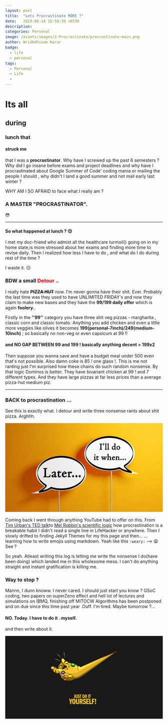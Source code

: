```yaml
---
layout: post
title:  "Lets Procrastinate MORE ?"
date:   2019-06-14 16:50:39 +0530
description:
categories: Personal
image: /assets/images/2-Procrastinate/procrastinate-main.png
author: Wridhdhisom Karar
badge:
  - life
  - personal
tags:
  - Personal
  - Life
  - 
---
```


# Its all 

## during
### lunch that 
#### struck me
that I was a **procrastinator**.
 Why have I screwed up the past 6 semesters ? 
 Why did I go insane before exams and project deadlines and why have I procrastinated about Google Summer of Code' coding mania or mailing the people I should , 
 why didn't I land a good summer and not mail early last winter ?
 
  WHY AM I SO AFRAID to face what I really am ?

### A MASTER "PROCRASTINATOR". 
<p>&#128563</p> 

---
#### So what happened at lunch ? :pensive:

I met my doc-friend who admist all the healthcare turmoil() going on in my home state,is more stressed about her exams and finding more time to revise daily. Then I realized how less I have to do , and what do I do during rest of the time ?

I waste it. :pensive:

### BDW a small <font style='color:red'>Detour</font> ..
I really hate ~~**PIZZA HUT**~~ now. I'm never gonna have their shit. Ever. Probably the last time was they used to have UNLIMITED FRIDAY's and now they claim to make new bases and they have the **99/199 daily offer** which is again **foolery.**.

Firstly in the **''99''** category you have three shit veg pizzas - margharita , classic corn and classic tomato. Anything you add chicken and even a little more veggies like olives it becomes **199(personal-7inch)/249(medium-10inch)** ; so basically no non-veg or even capsicum at 99 !!

#### and NO GAP BETWEEN 99 and 199 ! basically anything decent = 199x2

Then suppose you wanna save and have a budget meal under 500 even that's not possible. Also damn coke is 85 ! one glass !. This is me not ranting just I'm surprised how these chains do such random nonsense. By that logic Dominos is better. They have bivariant chicken at 99 ! and 7 different types. And they have large pizzas at far less prices than a average pizza-hut medium piz.

---

### BACK to procrastination ...
See this is exactly what. I detour and write three nonsense rants about shit pizza. Arghhh. 

![Placeholder](/assets/images/2-Procrastinate/procrastinate.jpg)

Coming back I went through anything YouTube had to offer on this. From [Tim Urban's TED talk](https://www.youtube.com/watch?v=arj7oStGLkU)to [Mel Robbin's scientific logic](https://www.youtube.com/watch?v=4x7MkLDGnu8) how procrastination is a breakable habit I didn't read a single line in LifeHacker or anywhere. Then I slowly drifted to finding Jekyll Themes for my this page and then... ... learning how to write emojis using markdown. Yeah like this  `:weary:` --> :weary: See ?

So yeah. Atleast writing this log is letting me write the nonsense I do(have been doing) which landed me in this wholesome mess. I can't do anything straight and instant gratification is killing me.

### Way to stop ?

Mannn, I dunn knoww. I never cared. I should just start you know ? GSoC coding, two papers on superZeno effect and hell lot of lectures and simulations on IBMQ,  finishing off MITOCW Algorithms has been postponed and on due since this time past year .Ouff.   I'm tired. Maybe tomorrow ?...

#### NO. Today. I have to do it . myself. 

and then write about it.

![Placeholder](/assets/images/2-Procrastinate/procrastinate-thanos.jpg#full)
